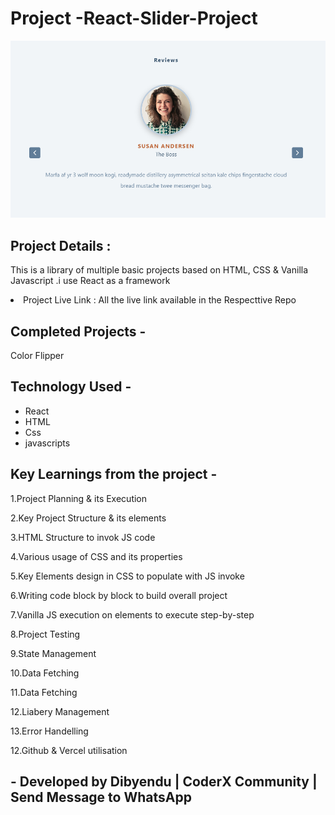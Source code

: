 <h1>Project -React-Slider-Project</h1>
<img src='\src\assets\img.png'/>

<h2>Project Details :</h2>
<p>This is a library of multiple basic projects based on HTML, CSS & Vanilla Javascript .i use React as a framework </p>

<li>Project Live Link : All the live link available in the Respecttive Repo</li>
<h2>Completed Projects -</h2>
<p>Color Flipper</p>
<h2>Technology Used -</h2>
<p>
<ul>
<li>React</li>
<li>HTML</li>
<li>Css</li>
<li>javascripts</li>
</ul>
</p>
<h2>Key Learnings from the project -</h2>
<p>1.Project Planning & its Execution</p>
<p>2.Key Project Structure & its elements</p>
<p>3.HTML Structure to invok JS code</p>
<p>4.Various usage of CSS and its properties</p>
<p>5.Key Elements design in CSS to populate with JS invoke</p>
<p>6.Writing code block by block to build overall project</p>
<p>7.Vanilla JS execution on elements to execute step-by-step</p>
<p>8.Project Testing</p>
<p>9.State Management</p>
<p>10.Data Fetching</p>
<p>11.Data Fetching</p>
<p>12.Liabery Management</p>
<p>13.Error Handelling</p>
<p>12.Github & Vercel utilisation</p>

<h2>- Developed by Dibyendu | CoderX Community | Send Message to WhatsApp</h2>
